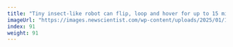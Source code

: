 ```yaml
---
title: "Tiny insect-like robot can flip, loop and hover for up to 15 minutes"
imageUrl: "https://images.newscientist.com/wp-content/uploads/2025/01/17143014/SEI_236278300.jpg?width=788"
index: 91
weight: 91
---
```

